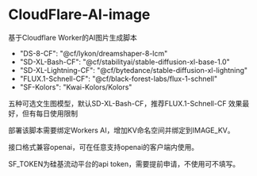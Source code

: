 # CloudFlare-AI-image
基于Cloudflare Worker的AI图片生成脚本

-  "DS-8-CF": "@cf/lykon/dreamshaper-8-lcm"
-  "SD-XL-Bash-CF": "@cf/stabilityai/stable-diffusion-xl-base-1.0"
-  "SD-XL-Lightning-CF": "@cf/bytedance/stable-diffusion-xl-lightning"
-  "FLUX.1-Schnell-CF": "@cf/black-forest-labs/flux-1-schnell"
-  "SF-Kolors": "Kwai-Kolors/Kolors"
 
 五种可选文生图模型，默认SD-XL-Bash-CF，推荐FLUX.1-Schnell-CF 效果最好，但有每日使用限制

 部署该脚本需要绑定Workers AI，增加KV命名空间并绑定到IMAGE_KV。

 接口格式兼容openai，可在任意支持openai的客户端内使用。

 SF_TOKEN为硅基流动平台的api token，需要提前申请，不使用可不填写。


